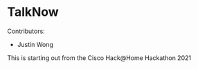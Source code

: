 # TalkNow

Contributors: 
- Justin Wong


This is starting out from the Cisco Hack@Home Hackathon 2021

